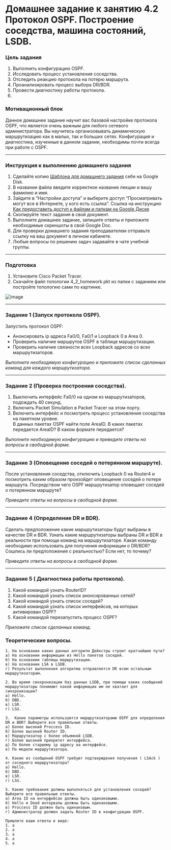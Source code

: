 # Домашнее задание к занятию 4.2 Протокол OSPF. Построение соседства, машина состояний, LSDB.

### Цель задания
1. Выполнить конфигурацию OSPF.
2. Исследовать процесс установления соседства.
3. Отследить реакцию протокола на потерю маршрута.
4. Проанализировать процесс выбора DR/BDR.
5. Провести диагностику работы протокола.
6. 
### Мотивационный блок

Данное домашнее задание научит вас базовой настройке протокола OSPF, что является очень важным для любого сетевого администратора. Вы научитесь организовывать динамическую маршрутизацию как в малых, так и больших сетях. Конфигурация и диагностика, изученные в данном задании, необходимы почти всегда при работе c OSPF.

------

### Инструкция к выполнению домашнего задания

1. Сделайте копию [Шаблона для домашнего задания](https://docs.google.com/document/d/1youKpKm_JrC0UzDyUslIZW2E2bIv5OVlm_TQDvH5Pvs/edit) себе на Google Disk.
2. В названии файла введите корректное название лекции и вашу фамилию и имя.
3. Зайдите в “Настройки доступа” и выберите доступ “Просматривать могут все в Интернете, у кого есть ссылка”.
 Ссылка на инструкцию [Как предоставить доступ к файлам и папкам на Google Диске](https://support.google.com/docs/answer/2494822?hl=ru&co=GENIE.Platform%3DDesktop)
5. Скопируйте текст задания в свой документ.
6. Выполните домашнее задание, запишите ответы и приложите необходимые скриншоты в свой Google Doc.
7. Для проверки домашнего задания преподавателем отправьте ссылку на ваш документ в личном кабинете.
8. Любые вопросы по решению задач задавайте в чате учебной группы.

------

### Подготовка

1. Установите Cisco Packet Tracer. 
2. Скачайте файл топологии 4_2_homework.pkt из папки с заданием или постройте топологию сами по картинке. 

![image](https://user-images.githubusercontent.com/85602495/149903430-5ec488cc-9e2e-4633-b60a-9ddd3e693877.png)

------

### Задание 1 (Запуск протокола OSPF).  

Запустить протокол OSPF:  
 - Анонсировать ip адреса Fa0/0, Fa0/1 и Loopback 0 в Area 0.
 - Проверить наличие маршрутов OSPF в таблице маршрутизации.
 - Проверить наличие связности всех Loopback адресов со всех маршрутизаторов. 
 
*Выполните необходимую конфигурацию и приложите список сделанных команд для каждого маршрутизатора.*

------

### Задание 2 (Проверка построения соседства).

1. Выключить интерфейс Fa0/0 на одном из маршрутизаторов, подождать 40 секунд.  
2. Включить Packet Simulation в Packet Tracer на этом порту.  
3. Включить интерфейс и посмотреть процесс установления соседства на пакетном уровне.  
В данных пакетах OSPF найти поле AreaID. В каких пакетах передается AreaID? В каком формате передается?

*Выполните необходимую конфигурацию и приведите ответы на вопросы в свободной форме.*

------
### Задание 3 (Оповещение соседей о потерянном маршруте).

После установления соседства, отключить Loopback 0 на Router4 и посмотреть каким образом произойдет оповещение соседей о потере маршрута. Посредством чего OSPF маршрутизатор
оповещает соседей о потерянном маршруте?

*Приведите ответы на вопросы в свободной форме.*


------

### Задание 4 (Определение DR и BDR).

Сделать предположение какие маршрутизаторы будут выбраны в качестве DR и BDR.  Узнать какие маршрутизаторы выбраны DR и BDR в реальности при помощи команд на маршрутизаторе. 
Какая команду необходимо использовать для получения информации о DR/BDR?Сошлись ли предположения с реальностью? Если нет, то почему?

*Приведите ответы на вопросы в свободной форме.*

------

### Задание 5 ( Диагностика работы протокола).

1. Какой командой узнать RouterID?
2. Какой командой узнать список анонсированных сетей?
3. Какой командой узнать список соседей?
4. Какой командой узнать список интерфейсов, на которых активирован OSPF?
5. Какой командой перезапустить процесс OSPF?

*Приложите список сделанных команд.* 



### Теоретические вопросы.

    1. На основании каких данных алгоритм Дейкстры строит кратчайшие пути?
    а) На основании информации из Hello пакетов соседей.
    б) На основании таблицы маршрутизации.
    в) На основании LSA в LSDB.
    г) Результат выполнения алгоритма отправляется DR всем остальным маршрутизаторам.
    
    2. Во время синхронизации баз данных LSDB, при помощи каких сообщений маршрутизаторы понимают какой информации им не хватает для синхронизации?
    а) Hello.
    б) DBD.
    в) LSR.
    г) LSU.
    
    3.  Какие параметры используются маршрутизаторами OSPF для определения DR и BDR? Выберите все правильные ответы.
    а) Более высокий Proccess ID.
    б) Более высокий Router ID.
    в) Маршрутизатор с более объемной LSDB.
    г) Более высокий приоритет интерфейса.
    д) По более старшему ip адресу на интерфейсе.
    е) По модели маршрутизатора.
    
    4. Какие из сообщений OSPF требуют подтверждения получения ( LSAck ) от соседнего маршрутизатора?
    а) Hello.
    б) DBD. 
    в) LSR.
    г) LSU.
    
    5. Какие требования должны выполняться для установления соседей? Выберите все правильные ответы.
    а) Area ID на интерфейсах должны быть одинаковыми.
    б) Hello и Dead интервалы должны быть одинаковыми.
    в) Proccess ID должен быть одинаковым.
    г) Администратор должен задать Router ID в конфигурации OSPF.
    
    Пришлите ваши ответы в виде: 
    1. а 
    2. а 
    3. а 
    4. а 
    5. а
